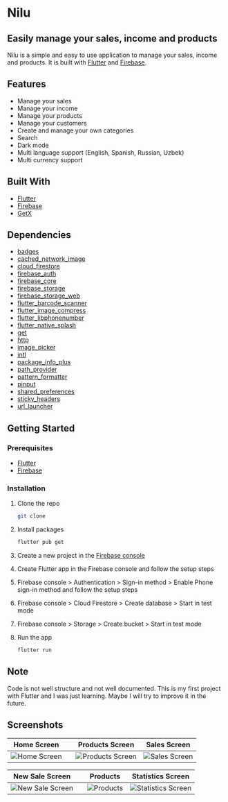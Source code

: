 # Nilu

## Easily manage your sales, income and products

Nilu is a simple and easy to use application to manage your sales, income and products. It is built with [Flutter](https://flutter.dev/) and [Firebase](https://firebase.google.com/).

## Features

- Manage your sales
- Manage your income
- Manage your products
- Manage your customers
- Create and manage your own categories
- Search
- Dark mode
- Multi language support (English, Spanish, Russian, Uzbek)
- Multi currency support

## Built With

- [Flutter](https://flutter.dev/)
- [Firebase](https://firebase.google.com/)
- [GetX](https://pub.dev/packages/get)

## Dependencies

- [badges](https://pub.dev/packages/badges)
- [cached_network_image](https://pub.dev/packages/cached_network_image)
- [cloud_firestore](https://pub.dev/packages/cloud_firestore)
- [firebase_auth](https://pub.dev/packages/firebase_auth)
- [firebase_core](https://pub.dev/packages/firebase_core)
- [firebase_storage](https://pub.dev/packages/firebase_storage)
- [firebase_storage_web](https://pub.dev/packages/firebase_storage_web)
- [flutter_barcode_scanner](https://pub.dev/packages/flutter_barcode_scanner)
- [flutter_image_compress](https://pub.dev/packages/flutter_image_compress)
- [flutter_libphonenumber](https://pub.dev/packages/flutter_libphonenumber)
- [flutter_native_splash](https://pub.dev/packages/flutter_native_splash)
- [get](https://pub.dev/packages/get)
- [http](https://pub.dev/packages/http)
- [image_picker](https://pub.dev/packages/image_picker)
- [intl](https://pub.dev/packages/intl)
- [package_info_plus](https://pub.dev/packages/package_info_plus)
- [path_provider](https://pub.dev/packages/path_provider)
- [pattern_formatter](https://pub.dev/packages/pattern_formatter)
- [pinput](https://pub.dev/packages/pinput)
- [shared_preferences](https://pub.dev/packages/shared_preferences)
- [sticky_headers](https://pub.dev/packages/sticky_headers)
- [url_launcher](https://pub.dev/packages/url_launcher)

## Getting Started

### Prerequisites

- [Flutter](https://flutter.dev/docs/get-started/install)
- [Firebase](https://firebase.google.com/docs/flutter/setup)

### Installation

1. Clone the repo
   ```sh
   git clone
   ```
2. Install packages

   ```sh
   flutter pub get
   ```

3. Create a new project in the [Firebase console](https://console.firebase.google.com/)

4. Create Flutter app in the Firebase console and follow the setup steps

5. Firebase console > Authentication > Sign-in method > Enable Phone sign-in method and follow the setup steps

6. Firebase console > Cloud Firestore > Create database > Start in test mode

7. Firebase console > Storage > Create bucket > Start in test mode

8. Run the app
   ```sh
   flutter run
   ```

## Note

Code is not well structure and not well documented. This is my first project with Flutter and I was just learning. Maybe I will try to improve it in the future.

## Screenshots

|        Home Screen         |     |          Products Screen           |         Sales Screen         |
| :------------------------: | :-- | :--------------------------------: | :--------------------------: |
| ![Home Screen][home-image] |     | ![Products Screen][products-image] | ![Sales Screen][sales-image] |

|          New Sale Screen           |     |          Products           |           Statistics Screen            |
| :--------------------------------: | :-- | :-------------------------: | :------------------------------------: |
| ![New Sale Screen][new-sale-image] |     | ![Products][new-sale-image] | ![Statistics Screen][statistics-image] |

<!-- Variables -->

[home-image]: https://user-images.githubusercontent.com/72590392/171840715-98b68954-6e46-4368-abd2-d6ebc545ae14.png
[products-image]: https://user-images.githubusercontent.com/72590392/172306854-6ff1aee8-631e-45d1-8b66-e9f1ab89cc62.png
[sales-image]: https://user-images.githubusercontent.com/72590392/171840741-852a52f2-079f-47ae-9724-cfb7fd3195b4.png
[new-sale-image]: https://user-images.githubusercontent.com/72590392/171840747-2683db9b-ce8b-4639-9cf6-6394fce31404.png
[products-bottomsheet-image]: https://user-images.githubusercontent.com/72590392/171840742-62da59ba-39aa-45bd-aa65-0b2f827d7549.png
[statistics-image]: https://user-images.githubusercontent.com/72590392/171840749-9e9797a1-0bc8-424d-b106-76bbf3648bcc.png
